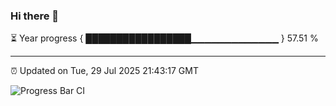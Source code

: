 ### Hi there 👋

⏳ Year progress { █████████████████▁▁▁▁▁▁▁▁▁▁▁▁▁ } 57.51 %

---

⏰ Updated on Tue, 29 Jul 2025 21:43:17 GMT

![Progress Bar CI](https://github.com/IshwaranRudhara/GIT-ACTION/workflows/Progress%20Bar%20CI/badge.svg)

